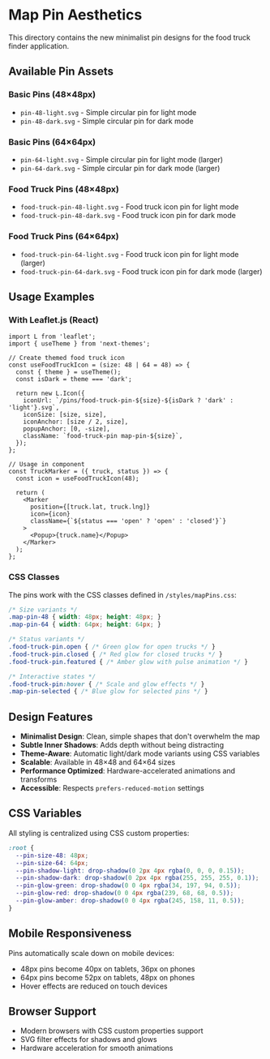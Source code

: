 # Map Pin Aesthetics

This directory contains the new minimalist pin designs for the food truck finder application.

## Available Pin Assets

### Basic Pins (48×48px)
- `pin-48-light.svg` - Simple circular pin for light mode
- `pin-48-dark.svg` - Simple circular pin for dark mode

### Basic Pins (64×64px)
- `pin-64-light.svg` - Simple circular pin for light mode (larger)
- `pin-64-dark.svg` - Simple circular pin for dark mode (larger)

### Food Truck Pins (48×48px)
- `food-truck-pin-48-light.svg` - Food truck icon pin for light mode
- `food-truck-pin-48-dark.svg` - Food truck icon pin for dark mode

### Food Truck Pins (64×64px)
- `food-truck-pin-64-light.svg` - Food truck icon pin for light mode (larger)
- `food-truck-pin-64-dark.svg` - Food truck icon pin for dark mode (larger)

## Usage Examples

### With Leaflet.js (React)

```tsx
import L from 'leaflet';
import { useTheme } from 'next-themes';

// Create themed food truck icon
const useFoodTruckIcon = (size: 48 | 64 = 48) => {
  const { theme } = useTheme();
  const isDark = theme === 'dark';
  
  return new L.Icon({
    iconUrl: `/pins/food-truck-pin-${size}-${isDark ? 'dark' : 'light'}.svg`,
    iconSize: [size, size],
    iconAnchor: [size / 2, size],
    popupAnchor: [0, -size],
    className: `food-truck-pin map-pin-${size}`,
  });
};

// Usage in component
const TruckMarker = ({ truck, status }) => {
  const icon = useFoodTruckIcon(48);
  
  return (
    <Marker 
      position={[truck.lat, truck.lng]} 
      icon={icon}
      className={`${status === 'open' ? 'open' : 'closed'}`}
    >
      <Popup>{truck.name}</Popup>
    </Marker>
  );
};
```

### CSS Classes

The pins work with the CSS classes defined in `/styles/mapPins.css`:

```css
/* Size variants */
.map-pin-48 { width: 48px; height: 48px; }
.map-pin-64 { width: 64px; height: 64px; }

/* Status variants */
.food-truck-pin.open { /* Green glow for open trucks */ }
.food-truck-pin.closed { /* Red glow for closed trucks */ }
.food-truck-pin.featured { /* Amber glow with pulse animation */ }

/* Interactive states */
.food-truck-pin:hover { /* Scale and glow effects */ }
.map-pin-selected { /* Blue glow for selected pins */ }
```

## Design Features

- **Minimalist Design**: Clean, simple shapes that don't overwhelm the map
- **Subtle Inner Shadows**: Adds depth without being distracting
- **Theme-Aware**: Automatic light/dark mode variants using CSS variables
- **Scalable**: Available in 48×48 and 64×64 sizes
- **Performance Optimized**: Hardware-accelerated animations and transforms
- **Accessible**: Respects `prefers-reduced-motion` settings

## CSS Variables

All styling is centralized using CSS custom properties:

```css
:root {
  --pin-size-48: 48px;
  --pin-size-64: 64px;
  --pin-shadow-light: drop-shadow(0 2px 4px rgba(0, 0, 0, 0.15));
  --pin-shadow-dark: drop-shadow(0 2px 4px rgba(255, 255, 255, 0.1));
  --pin-glow-green: drop-shadow(0 0 4px rgba(34, 197, 94, 0.5));
  --pin-glow-red: drop-shadow(0 0 4px rgba(239, 68, 68, 0.5));
  --pin-glow-amber: drop-shadow(0 0 4px rgba(245, 158, 11, 0.5));
}
```

## Mobile Responsiveness

Pins automatically scale down on mobile devices:
- 48px pins become 40px on tablets, 36px on phones
- 64px pins become 52px on tablets, 48px on phones
- Hover effects are reduced on touch devices

## Browser Support

- Modern browsers with CSS custom properties support
- SVG filter effects for shadows and glows
- Hardware acceleration for smooth animations
